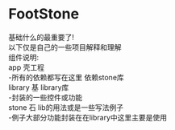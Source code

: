 # FootStone
基础什么的最重要了!  
以下仅是自己的一些项目解释和理解  
组件说明:  
app         壳工程  
-所有的依赖都写在这里 依赖stone库  
library 基 library库  
-封装的一些控件或功能   
stone   石 lib的用法或是一些写法例子  
-例子大部分功能封装在在library中这里主要是使用